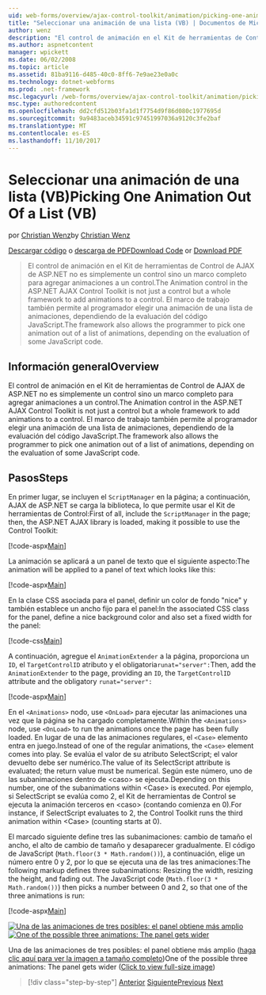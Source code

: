 ```yaml
---
uid: web-forms/overview/ajax-control-toolkit/animation/picking-one-animation-out-of-a-list-vb
title: "Seleccionar una animación de una lista (VB) | Documentos de Microsoft"
author: wenz
description: "El control de animación en el Kit de herramientas de Control de AJAX de ASP.NET no es simplemente un control sino un marco completo para agregar animaciones a un control. El marco de trabajo también permitir..."
ms.author: aspnetcontent
manager: wpickett
ms.date: 06/02/2008
ms.topic: article
ms.assetid: 81ba9116-d485-40c0-8ff6-7e9ae23e0a0c
ms.technology: dotnet-webforms
ms.prod: .net-framework
msc.legacyurl: /web-forms/overview/ajax-control-toolkit/animation/picking-one-animation-out-of-a-list-vb
msc.type: authoredcontent
ms.openlocfilehash: dd2cfd512b03fa1d1f7754d9f86d080c1977695d
ms.sourcegitcommit: 9a9483aceb34591c97451997036a9120c3fe2baf
ms.translationtype: MT
ms.contentlocale: es-ES
ms.lasthandoff: 11/10/2017
---
```

<a name="picking-one-animation-out-of-a-list-vb"></a><span data-ttu-id="8b764-104">Seleccionar una animación de una lista (VB)</span><span class="sxs-lookup"><span data-stu-id="8b764-104">Picking One Animation Out Of a List (VB)</span></span>
====================
<span data-ttu-id="8b764-105">por [Christian Wenz](https://github.com/wenz)</span><span class="sxs-lookup"><span data-stu-id="8b764-105">by [Christian Wenz](https://github.com/wenz)</span></span>

<span data-ttu-id="8b764-106">[Descargar código](http://download.microsoft.com/download/f/9/a/f9a26acd-8df4-4484-8a18-199e4598f411/Animation5.vb.zip) o [descarga de PDF](http://download.microsoft.com/download/6/7/1/6718d452-ff89-4d3f-a90e-c74ec2d636a3/animation5VB.pdf)</span><span class="sxs-lookup"><span data-stu-id="8b764-106">[Download Code](http://download.microsoft.com/download/f/9/a/f9a26acd-8df4-4484-8a18-199e4598f411/Animation5.vb.zip) or [Download PDF](http://download.microsoft.com/download/6/7/1/6718d452-ff89-4d3f-a90e-c74ec2d636a3/animation5VB.pdf)</span></span>

> <span data-ttu-id="8b764-107">El control de animación en el Kit de herramientas de Control de AJAX de ASP.NET no es simplemente un control sino un marco completo para agregar animaciones a un control.</span><span class="sxs-lookup"><span data-stu-id="8b764-107">The Animation control in the ASP.NET AJAX Control Toolkit is not just a control but a whole framework to add animations to a control.</span></span> <span data-ttu-id="8b764-108">El marco de trabajo también permite al programador elegir una animación de una lista de animaciones, dependiendo de la evaluación del código JavaScript.</span><span class="sxs-lookup"><span data-stu-id="8b764-108">The framework also allows the programmer to pick one animation out of a list of animations, depending on the evaluation of some JavaScript code.</span></span>


## <a name="overview"></a><span data-ttu-id="8b764-109">Información general</span><span class="sxs-lookup"><span data-stu-id="8b764-109">Overview</span></span>

<span data-ttu-id="8b764-110">El control de animación en el Kit de herramientas de Control de AJAX de ASP.NET no es simplemente un control sino un marco completo para agregar animaciones a un control.</span><span class="sxs-lookup"><span data-stu-id="8b764-110">The Animation control in the ASP.NET AJAX Control Toolkit is not just a control but a whole framework to add animations to a control.</span></span> <span data-ttu-id="8b764-111">El marco de trabajo también permite al programador elegir una animación de una lista de animaciones, dependiendo de la evaluación del código JavaScript.</span><span class="sxs-lookup"><span data-stu-id="8b764-111">The framework also allows the programmer to pick one animation out of a list of animations, depending on the evaluation of some JavaScript code.</span></span>

## <a name="steps"></a><span data-ttu-id="8b764-112">Pasos</span><span class="sxs-lookup"><span data-stu-id="8b764-112">Steps</span></span>

<span data-ttu-id="8b764-113">En primer lugar, se incluyen el `ScriptManager` en la página; a continuación, AJAX de ASP.NET se carga la biblioteca, lo que permite usar el Kit de herramientas de Control:</span><span class="sxs-lookup"><span data-stu-id="8b764-113">First of all, include the `ScriptManager` in the page; then, the ASP.NET AJAX library is loaded, making it possible to use the Control Toolkit:</span></span>

[!code-aspx[Main](picking-one-animation-out-of-a-list-vb/samples/sample1.aspx)]

<span data-ttu-id="8b764-114">La animación se aplicará a un panel de texto que el siguiente aspecto:</span><span class="sxs-lookup"><span data-stu-id="8b764-114">The animation will be applied to a panel of text which looks like this:</span></span>

[!code-aspx[Main](picking-one-animation-out-of-a-list-vb/samples/sample2.aspx)]

<span data-ttu-id="8b764-115">En la clase CSS asociada para el panel, definir un color de fondo "nice" y también establece un ancho fijo para el panel:</span><span class="sxs-lookup"><span data-stu-id="8b764-115">In the associated CSS class for the panel, define a nice background color and also set a fixed width for the panel:</span></span>

[!code-css[Main](picking-one-animation-out-of-a-list-vb/samples/sample3.css)]

<span data-ttu-id="8b764-116">A continuación, agregue el `AnimationExtender` a la página, proporciona un `ID`, el `TargetControlID` atributo y el obligatoria`runat="server":`</span><span class="sxs-lookup"><span data-stu-id="8b764-116">Then, add the `AnimationExtender` to the page, providing an `ID`, the `TargetControlID` attribute and the obligatory `runat="server":`</span></span>

[!code-aspx[Main](picking-one-animation-out-of-a-list-vb/samples/sample4.aspx)]

<span data-ttu-id="8b764-117">En el `<Animations>` nodo, use `<OnLoad>` para ejecutar las animaciones una vez que la página se ha cargado completamente.</span><span class="sxs-lookup"><span data-stu-id="8b764-117">Within the `<Animations>` node, use `<OnLoad>` to run the animations once the page has been fully loaded.</span></span> <span data-ttu-id="8b764-118">En lugar de una de las animaciones regulares, el `<Case>` elemento entra en juego.</span><span class="sxs-lookup"><span data-stu-id="8b764-118">Instead of one of the regular animations, the `<Case>` element comes into play.</span></span> <span data-ttu-id="8b764-119">Se evalúa el valor de su atributo SelectScript; el valor devuelto debe ser numérico.</span><span class="sxs-lookup"><span data-stu-id="8b764-119">The value of its SelectScript attribute is evaluated; the return value must be numerical.</span></span> <span data-ttu-id="8b764-120">Según este número, uno de las subanimaciones dentro de &lt;caso&gt; se ejecuta.</span><span class="sxs-lookup"><span data-stu-id="8b764-120">Depending on this number, one of the subanimations within &lt;Case&gt; is executed.</span></span> <span data-ttu-id="8b764-121">Por ejemplo, si SelectScript se evalúa como 2, el Kit de herramientas de Control se ejecuta la animación terceros en &lt;caso&gt; (contando comienza en 0).</span><span class="sxs-lookup"><span data-stu-id="8b764-121">For instance, if SelectScript evaluates to 2, the Control Toolkit runs the third animation within &lt;Case&gt; (counting starts at 0).</span></span>

<span data-ttu-id="8b764-122">El marcado siguiente define tres las subanimaciones: cambio de tamaño el ancho, el alto de cambio de tamaño y desaparecer gradualmente. El código de JavaScript (`Math.floor(3 * Math.random())`), a continuación, elige un número entre 0 y 2, por lo que se ejecuta una de las tres animaciones:</span><span class="sxs-lookup"><span data-stu-id="8b764-122">The following markup defines three subanimations: Resizing the width, resizing the height, and fading out. The JavaScript code (`Math.floor(3 * Math.random())`) then picks a number between 0 and 2, so that one of the three animations is run:</span></span>

[!code-aspx[Main](picking-one-animation-out-of-a-list-vb/samples/sample5.aspx)]


<span data-ttu-id="8b764-123">[![Una de las animaciones de tres posibles: el panel obtiene más amplio](picking-one-animation-out-of-a-list-vb/_static/image2.png)](picking-one-animation-out-of-a-list-vb/_static/image1.png)</span><span class="sxs-lookup"><span data-stu-id="8b764-123">[![One of the possible three animations: The panel gets wider](picking-one-animation-out-of-a-list-vb/_static/image2.png)](picking-one-animation-out-of-a-list-vb/_static/image1.png)</span></span>

<span data-ttu-id="8b764-124">Una de las animaciones de tres posibles: el panel obtiene más amplio ([haga clic aquí para ver la imagen a tamaño completo](picking-one-animation-out-of-a-list-vb/_static/image3.png))</span><span class="sxs-lookup"><span data-stu-id="8b764-124">One of the possible three animations: The panel gets wider ([Click to view full-size image](picking-one-animation-out-of-a-list-vb/_static/image3.png))</span></span>

>[!div class="step-by-step"]
<span data-ttu-id="8b764-125">[Anterior](animation-depending-on-a-condition-vb.md)
[Siguiente](animating-in-response-to-user-interaction-vb.md)</span><span class="sxs-lookup"><span data-stu-id="8b764-125">[Previous](animation-depending-on-a-condition-vb.md)
[Next](animating-in-response-to-user-interaction-vb.md)</span></span>

